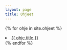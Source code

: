 ```yaml
---
layout: page
title: Ohjeet
---
```



{% for ohje in site.ohjeet %}
<li>
<a href="{{ ohje.url }}">{{ ohje.title }}</a>
</li>
{% endfor %}
